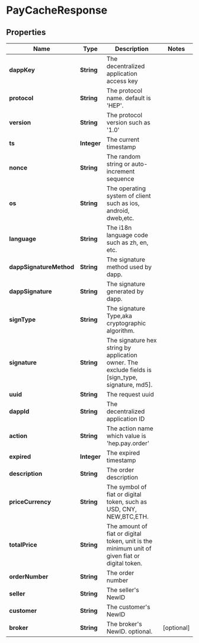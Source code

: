 
# PayCacheResponse

## Properties
Name | Type | Description | Notes
------------ | ------------- | ------------- | -------------
**dappKey** | **String** | The decentralized application access key | 
**protocol** | **String** | The protocol name. default is &#39;HEP&#39;. | 
**version** | **String** | The protocol version such as &#39;1.0&#39; | 
**ts** | **Integer** | The current timestamp | 
**nonce** | **String** | The random string or auto-increment sequence | 
**os** | **String** | The operating system of client such as ios, android, dweb,etc. | 
**language** | **String** | The i18n language code such as zh, en, etc. | 
**dappSignatureMethod** | **String** | The signature method used by dapp. | 
**dappSignature** | **String** | The signature generated by dapp. | 
**signType** | **String** | The signature Type,aka cryptographic algorithm. | 
**signature** | **String** | The signature hex string by application owner. The exclude fields is [sign_type, signature, md5]. | 
**uuid** | **String** | The request uuid | 
**dappId** | **String** | The decentralized application ID | 
**action** | **String** | The action name which value is &#39;hep.pay.order&#39; | 
**expired** | **Integer** | The expired timestamp | 
**description** | **String** | The order description | 
**priceCurrency** | **String** | The symbol of fiat or digital token, such as USD, CNY, NEW,BTC,ETH. | 
**totalPrice** | **String** | The amount of fiat or digital token, unit is the minimum unit of given fiat or digital token. | 
**orderNumber** | **String** | The order number | 
**seller** | **String** | The seller&#39;s NewID | 
**customer** | **String** | The customer&#39;s NewID | 
**broker** | **String** | The broker&#39;s NewID. optional. |  [optional]



